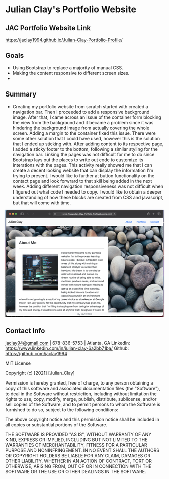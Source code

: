 # Julian Clay's Portfolio Website

## JAC Portfolio Website Link
https://jaclay1994.github.io/Julian-Clay-Portfolio-Profile/

## Goals

* Using Bootstrap to replace a majority of manual CSS.
* Making the content responsive to different screen sizes.
* 

## Summary

* Creating my portfolio website from scratch started with created a navigation bar. Then I proceeded to add a responsive background image.
After that, I came across an issue of the container form blocking the view from the background and it became a problem since it was hindering
the background image from actually covering the whole screen. Adding a margin to the container fixed this issue. There were some other solution that I could have used, however this is the solution that I ended up sticking with. After adding content to its respective page,
I added a sticky footer to the bottom, following a similar styling for the navigation bar. Linking the pages was not difficult for me to do since Bootstrap lays out the places to write out code to customize its interations with the pages. This activity really showed me that I can
create a decent looking website that can display the information I'm trying to present. I would like to further at button functionality on the contact page and look forwrard to that skill being added in the next week. Adding different navigation responsiveness was not difficult when I figured out what code I needed to copy. I would like to obtain a deeper understanding of how these blocks are created from CSS and javascript, but that will come with time. 

![Screenshot of Website](assets/images/screenshotporfolio.png)

## Contact Info
jaclay94@gmail.com | 678-836-5753 | Atlanta, GA 
LinkedIn: https://www.linkedin.com/in/julian-clay-6a2bb71ba/
Github: https://github.com/jaclay1994

MIT License

Copyright (c) [2021] [Julian_Clay]

Permission is hereby granted, free of charge, to any person obtaining a copy
of this software and associated documentation files (the "Software"), to deal
in the Software without restriction, including without limitation the rights
to use, copy, modify, merge, publish, distribute, sublicense, and/or sell
copies of the Software, and to permit persons to whom the Software is
furnished to do so, subject to the following conditions:

The above copyright notice and this permission notice shall be included in all
copies or substantial portions of the Software.

THE SOFTWARE IS PROVIDED "AS IS", WITHOUT WARRANTY OF ANY KIND, EXPRESS OR
IMPLIED, INCLUDING BUT NOT LIMITED TO THE WARRANTIES OF MERCHANTABILITY,
FITNESS FOR A PARTICULAR PURPOSE AND NONINFRINGEMENT. IN NO EVENT SHALL THE
AUTHORS OR COPYRIGHT HOLDERS BE LIABLE FOR ANY CLAIM, DAMAGES OR OTHER
LIABILITY, WHETHER IN AN ACTION OF CONTRACT, TORT OR OTHERWISE, ARISING FROM,
OUT OF OR IN CONNECTION WITH THE SOFTWARE OR THE USE OR OTHER DEALINGS IN THE
SOFTWARE.
